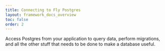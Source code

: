 ```yaml
---
title: Connecting to Fly Postgres
layout: framework_docs_overview
toc: false
order: 2
---
```


Access Postgres from your application to query data, perform migrations, and all the other stuff that needs to be done to make a database useful.